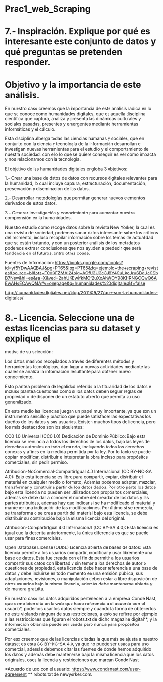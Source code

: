# Prac1_web_Scraping

# 7.- Inspiración. Explique por qué es interesante este conjunto de datos y qué preguntas se pretenden responder.
# Objetivo y la importancia de este análisis.

En nuestro caso creemos que la importancia de este análisis radica en lo que se conoce como humanidades digitales, que es aquella disciplina científica que captura, analiza  y presenta las dinámicas culturales y sociales pasadas, presentes  y emergentes mediante  herramientas informáticas y  el cálculo.

Esta disciplina alberga todas las ciencias humanas y sociales, que en conjunto con la ciencia y tecnología de la información  desarrollan e investigan nuevas herramientas para el estudio y el comportamiento de nuestra sociedad, con ello lo que se quiere conseguir es ver como impacta y nos relacionamos con la tecnología.

El objetivo de las humanidades digitales engloba 3 objetivos:

1.- Crear una base de datos de datos con recursos digitales relevantes para la humanidad, lo cual incluye captura, estructuración, documentación, preservación y diseminación de los datos.

2.- Desarrollar metodologías que permitan generar nuevos elementos derivados de estos datos.

3.- Generar investigación y conocimiento para aumentar nuestra comprensión en la humanidades.

Nuestro estudio como recoge datos sobre la revista New Yorker, la cual es una revista de sociedad, podemos sacar datos interesante sobre los críticos del momento, incluso recopilar información sobre los temas de actualidad que se están tratando, y con un posterior análisis de  los metadatos podemos extraer conclusiones que nos ayuden a predecir que  será tendencia en el futuros, entre otras cosas.

Fuentes de Información:
https://books.google.com/books?id=yf5YDwAAQBAJ&pg=PT65&lpg=PT65&dq=ejemplo+the+scraping+revistas&source=bl&ots=F0oGFZMAI2&sig=ACfU3U3e3J8Y49uLXeJru6BqUe9SbB7Nsw&hl=es&sa=X&ved=2ahUKEwifkMOf2uXoAhWOY98KHRNGCQwQ6AEwAHoECAwQMA#v=onepage&q=humanidades%20digitales&f=false

http://humanidadesdigitales.net/blog/2011/09/27/que-son-la-humanidades-digitales/


# 8.- Licencia. Seleccione una de estas licencias para su dataset y explique el
motivo de su selección:

Los datos masivos recopilados a través de diferentes métodos y herramientas tecnológicas, dan lugar a nuevas actividades mediante las
cuales se analiza la información resultante para obtener nuevo conocimiento.

Esto plantea problema de legalidad referido a la titularidad de los datos e incluso plantea cuestiones como si los datos deben seguir
reglas de propiedad o de disponer de un estatuto abierto que permita su uso generalizado.

En este medio las licencias juegan un papel muy importante, ya que son un instrumento sencillo y práctico que puede satisfacer las
expectativas los dueños de los datos y sus usuarios.
Existen muchos tipos de licencia, pero los más destacados son los siguientes:

CC0 1.0 Universal (CC0 1.0) Dedicación de Dominio Público: Bajo esta licencia se renuncia a todos los derechos de los datos, bajo
las leyes de derechos autorales en todo el mundo, incluyendo todos los derechos conexos y afines en la medida permitida por la ley.
Por lo tanto se puede copiar, modificar, distribuir e interpretar la obra incluso para propósitos comerciales, sin pedir permiso.

Atribución-NoComercial-CompartirIgual 4.0 Internacional (CC BY-NC-SA 4.0): Bajo esta licencia se es libre para compartir, copiar,
distribuir el material en cualquier medio o formato, Además podemos adaptar, mezclar, transformar y construir a partir de los datos
dados. Por otro parte los datos bajo esta licencia no pueden ser utilizados con propósitos comerciales, además se debe dar a conocer
el nombre del creador de los datos y las partes atribuidas, además hay que indicar si se ha modificado el material y mantener una
indicación de las modificaciones. Por último si se remezcla, se transforma o se crea a partir del material bajo esta licencia, se
debe distribuir su contribución bajo la misma licencia del original.

Atribución-CompartirIgual 4.0 Internacional (CC BY-SA 4.0):  Esta licencia es igual que la descrita anteriormente, la única diferencia
es que se puede usar para fines comerciales.

Open Database License (ODbL) Licencia abierta de bases de datos: Esta licencia permite a los usuarios compartir, modificar y usar
libremente una base de datos. Esta fue creada con el fin de permitir a los usuarios compartir sus datos con libertad y sin temor
a los derechos de autor o cuestiones de propiedad, esta licencia debe hacer referencia a una base de datos y debe incluirse en
todo momento en una emisión pública, sus adaptaciones, revisiones, o manipulación deben estar a libre disposición de otros usuarios
bajo la misma licencia, además debe mantenerse abierta y de manera gratuita.

En nuestro caso los datos adquiridos pertenecen a la empresa Condé Nast, que como bien cita en la web que hace referencia a el acuerdo
con el usuario*, podemos usar los datos siempre y cuando la forma de obtenerlos no este violando ninguna de sus restricciones, a esto
se refiere por ejemplo a las restricciones que figuran el robots.txt de dicho magazine digital**, y la información obtenida puede ser
usada pero nunca para propósitos comerciales.

Por eso creemos que de las licencias citadas la que más se ajusta a nuestro dataset es esta CC BY-NC-SA 4.0, ya que no puede ser usada
para uso comercial, además debemos citar las fuentes de donde hemos adquirido los datos y además debe mantenerse bajo la misma licencia
que  los datos originales, osea la licencia y restricciones que marcan Condé Nast


*Acuerdo de uso con el usuario: https://www.condenast.com/user-agreement
** robots.txt de newyorker.com.

